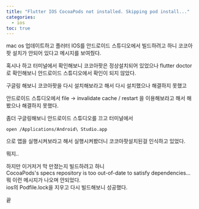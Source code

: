 ```yaml
---
title: "Flutter IOS CocoaPods not installed. Skipping pod install..."
categories: 
  - ios
toc: true
---
```


mac os 업데이트하고 플러터 IOS를 안드로이드 스튜디오에서 빌드하려고 하니 코코아팟 설치가 안되어 있다고 메시지를 보여줬다.  
  
혹시나 하고 터미널에서 확인해보니 코코아팟은 정상설치되어 있었으나 flutter doctor로 확인해보니 안드로이드 스튜디오에서 확인이 되지 않았다.  
  
구글링 해보니 코코아팟을 다시 설치해보라고 해서 다시 설치했으나 해결하지 못했고  
  
안드로이드 스튜디오에서 file -> invalidate cache / restart 을 이용해보라고 해서 해봤으나 해결하지 못했다.  
  
좀더 구글링해보니 안드로이드 스튜디오를 끄고 터미널에서 
  
```
open /Applications/Android\ Studio.app 
```
  
으로 앱을 실행시켜보라고 해서 실행시켜봤더니 코코아팟설치된걸 인식하고 있었다.  
  
뭐지..  
  
하지만 이거저거 막 만졌는지 빌드하려고 하니  
CocoaPods's specs repository is too out-of-date to satisfy dependencies...  
뭐 이런 메시지가 나오며 안되었다.  
ios의 Podfile.lock을 지우고 다시 빌드해보니 성공했다.  
  
끝
